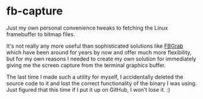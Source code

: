 # fb-capture
Just my own personal convenience tweaks to fetching the Linux framebuffer to bitmap files.

It's not really any more useful than sophisticated solutions like [FBGrab](http://fbgrab.monells.se/) which have been around for years by now and offer much more flexibility, but for my own reasons I needed to create my own solution for immediately giving me the screen capture from the terminal graphics buffer.

The last time I made such a utility for myself, I accidentally deleted the source code to it and lost the correct functionality of the binary I was using.  Just figured that this time if I put it up on GitHub, I won't lose it. :)
